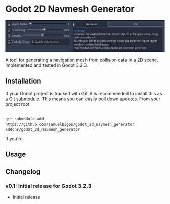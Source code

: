 # Godot 2D Navmesh Generator

![Preview Image](assets/preview.png)

A tool for generating a navigation mesh from collision data in a 2D scene. Implemented and tested in Godot 3.2.3.

## Installation

If your Godot project is tracked with Git, it is recommended to install this as a [Git submodule](https://git-scm.com/book/en/v2/Git-Tools-Submodules). This means you can easily pull down updates. From your project root:

```

git submodule add https://github.com/samuelbigos/godot_2d_navmesh_generator addons/godot_2d_navmesh_generator
```

If you're 

## Usage

## Changelog

### v0.1: Initial release for Godot 3.2.3

- Initial release